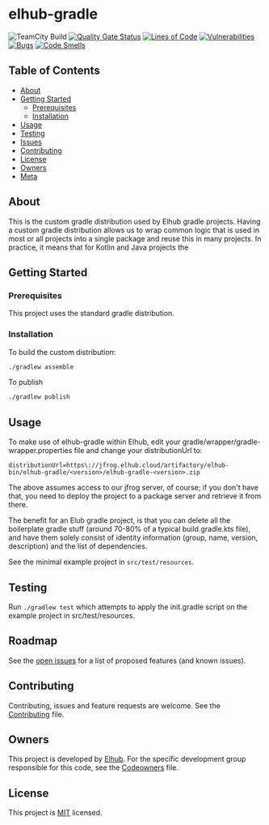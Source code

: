 # elhub-gradle

<!-- PROJECT SHIELDS -->
![TeamCity Build](https://teamcity.elhub.cloud/app/rest/builds/buildType:(id:Test_TestDataGen_AutoRelease)/statusIcon)
[![Quality Gate Status](https://sonar.elhub.cloud/api/project_badges/measure?project=no.elhub.common%3Acommon-elhub-gradle&metric=alert_status)](https://sonar.elhub.cloud/dashboard?id=no.elhub.common%3Acommon-elhub-gradle)
[![Lines of Code](https://sonar.elhub.cloud/api/project_badges/measure?project=no.elhub.common%3Acommon-elhub-gradle&metric=ncloc)](https://sonar.elhub.cloud/dashboard?id=no.elhub.common%3Acommon-elhub-gradle)
[![Vulnerabilities](https://sonar.elhub.cloud/api/project_badges/measure?project=no.elhub.common%3Acommon-elhub-gradle&metric=vulnerabilities)](https://sonar.elhub.cloud/dashboard?id=no.elhub.common%3Acommon-elhub-gradle)
[![Bugs](https://sonar.elhub.cloud/api/project_badges/measure?project=no.elhub.common%3Acommon-elhub-gradle&metric=bugs)](https://sonar.elhub.cloud/dashboard?id=no.elhub.common%3Acommon-elhub-gradle)
[![Code Smells](https://sonar.elhub.cloud/api/project_badges/measure?project=no.elhub.common%3Acommon-elhub-gradle&metric=code_smells)](https://sonar.elhub.cloud/dashboard?id=no.elhub.common%3Acommon-elhub-gradle)

## Table of Contents

* [About](#about)
* [Getting Started](#getting-started)
  * [Prerequisites](#prerequisites)
  * [Installation](#installation)
* [Usage](#usage)
* [Testing](#testing)
* [Issues](link-to-issues)
* [Contributing](link-to-contributing-file)
* [License](link-to-license-file)
* [Owners](link-to-codeowners-file)
* [Meta](#meta)


## About

This is the custom gradle distribution used by Elhub gradle projects. Having a custom gradle distribution allows us to 
wrap common logic that is used in most or all projects into a single package and reuse this in many projects. In practice,
it means that for Kotlin and Java projects the

## Getting Started

### Prerequisites

This project uses the standard gradle distribution.

### Installation

To build the custom distribution:

```sh
./gradlew assemble
```

To publish 
```sh
./gradlew publish
```

## Usage

To make use of elhub-gradle within Elhub, edit your gradle/wrapper/gradle-wrapper.properties file and change your
distributionUrl to:
```
distributionUrl=https\://jfrog.elhub.cloud/artifactory/elhub-bin/elhub-gradle/<version>/elhub-gradle-<version>.zip
```

The above assumes access to our jfrog server, of course; if you don't have that, you need to deploy the project to
a package server and retrieve it from there.

The benefit for an Elub gradle project, is that you can delete all the boilerplate gradle stuff (around
70-80% of a typical build.gradle.kts file), and have them solely consist of identity information (group,
name, version, description) and the list of dependencies.

See the minimal example project in `src/test/resources`.

## Testing

Run `./gradlew test` which attempts to apply the init.gradle script on the example project in src/test/resources.

## Roadmap

See the
[open issues](https://jira.elhub.cloud/issues/?jql=project%20%3D%20TD%20AND%20component%20%3D%20common-elhub-gradle%20AND%20resolution%20%3D%20Unresolved)
for a list of proposed features (and known issues).

## Contributing

Contributing, issues and feature requests are welcome. See the
[Contributing](https://github.com/elhub.test-konfig/blob/main/CONTRIBUTING.md) file.

## Owners

This project is developed by [Elhub](https://github.com/elhub). For the specific development group responsible for this
code, see the [Codeowners](https://github.com/elhub/common-elhub-gradle/blob/main/CODEOWNERS) file.

## License

This project is [MIT](https://github.com/elhub/common-elhub-gradle/blob/main/LICENSE.md) licensed.

